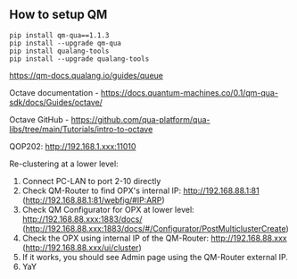 ## How to setup QM

````
pip install qm-qua==1.1.3
pip install --upgrade qm-qua
pip install qualang-tools
pip install --upgrade qualang-tools
````

https://qm-docs.qualang.io/guides/queue

Octave documentation - https://docs.quantum-machines.co/0.1/qm-qua-sdk/docs/Guides/octave/

Octave GitHub - https://github.com/qua-platform/qua-libs/tree/main/Tutorials/intro-to-octave

QOP202: http://192.168.1.xxx:11010 

Re-clustering at a lower level:
1. Connect PC-LAN to port 2-10 directly
2. Check QM-Router to find OPX's internal IP:
http://192.168.88.1:81 (http://192.168.88.1:81/webfig/#IP:ARP)
3. Check QM Configurator for OPX at lower level:
http://192.168.88.xxx:1883/docs/ 
(http://192.168.88.xxx:1883/docs/#/Configurator/PostMulticlusterCreate)
4. Check the OPX using internal IP of the QM-Router:
http://192.168.88.xxx (http://192.168.88.xxx/ui/cluster)
5. If it works, you should see Admin page using the QM-Router external IP.
6. YaY
